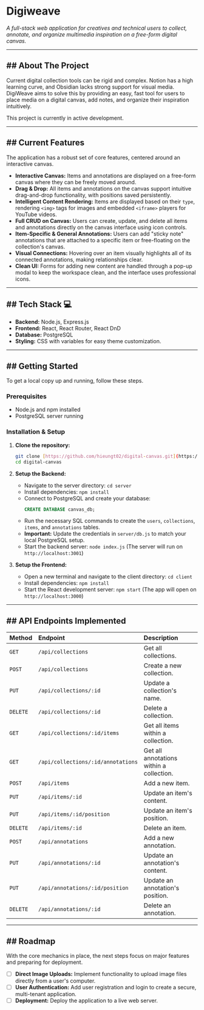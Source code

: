 # Digiweave

*A full-stack web application for creatives and technical users to collect, annotate, and organize multimedia inspiration on a free-form digital canvas.*

---

## ## About The Project

Current digital collection tools can be rigid and complex. Notion has a high learning curve, and Obsidian lacks strong support for visual media. DigiWeave aims to solve this by providing an easy, fast tool for users to place media on a digital canvas, add notes, and organize their inspiration intuitively.

This project is currently in active development.

---

## ## Current Features

The application has a robust set of core features, centered around an interactive canvas.

* **Interactive Canvas:** Items and annotations are displayed on a free-form canvas where they can be freely moved around.
* **Drag & Drop:** All items and annotations on the canvas support intuitive drag-and-drop functionality, with positions saved persistently.
* **Intelligent Content Rendering:** Items are displayed based on their `type`, rendering `<img>` tags for images and embedded `<iframe>` players for YouTube videos.
* **Full CRUD on Canvas:** Users can create, update, and delete all items and annotations directly on the canvas interface using icon controls.
* **Item-Specific & General Annotations:** Users can add "sticky note" annotations that are attached to a specific item or free-floating on the collection's canvas.
* **Visual Connections:** Hovering over an item visually highlights all of its connected annotations, making relationships clear.
* **Clean UI:** Forms for adding new content are handled through a pop-up modal to keep the workspace clean, and the interface uses professional icons.

---

## ## Tech Stack 💻

* **Backend:** Node.js, Express.js
* **Frontend:** React, React Router, React DnD
* **Database:** PostgreSQL
* **Styling:** CSS with variables for easy theme customization.

---

## ## Getting Started

To get a local copy up and running, follow these steps.

### Prerequisites

* Node.js and npm installed
* PostgreSQL server running

### Installation & Setup

1.  **Clone the repository:**
    ```sh
    git clone [https://github.com/hieungt02/digital-canvas.git](https://github.com/hieungt02/digital-canvas.git)
    cd digital-canvas
    ```

2.  **Setup the Backend:**
    * Navigate to the server directory: `cd server`
    * Install dependencies: `npm install`
    * Connect to PostgreSQL and create your database:
        ```sql
        CREATE DATABASE canvas_db;
        ```
    * Run the necessary SQL commands to create the `users`, `collections`, `items`, and `annotations` tables.
    * **Important:** Update the credentials in `server/db.js` to match your local PostgreSQL setup.
    * Start the backend server: `node index.js` (The server will run on `http://localhost:3001`)

3.  **Setup the Frontend:**
    * Open a new terminal and navigate to the client directory: `cd client`
    * Install dependencies: `npm install`
    * Start the React development server: `npm start` (The app will open on `http://localhost:3000`)

---

## ## API Endpoints Implemented

| Method   | Endpoint                         | Description                                  |
| :------- | :------------------------------- | :------------------------------------------- |
| `GET`    | `/api/collections`               | Get all collections.                         |
| `POST`   | `/api/collections`               | Create a new collection.                     |
| `PUT`    | `/api/collections/:id`           | Update a collection's name.                  |
| `DELETE` | `/api/collections/:id`           | Delete a collection.                         |
| `GET`    | `/api/collections/:id/items`     | Get all items within a collection.           |
| `GET`    | `/api/collections/:id/annotations`| Get all annotations within a collection.     |
| `POST`   | `/api/items`                     | Add a new item.                              |
| `PUT`    | `/api/items/:id`                 | Update an item's content.                    |
| `PUT`    | `/api/items/:id/position`        | Update an item's position.                   |
| `DELETE` | `/api/items/:id`                 | Delete an item.                              |
| `POST`   | `/api/annotations`               | Add a new annotation.                        |
| `PUT`    | `/api/annotations/:id`           | Update an annotation's content.              |
| `PUT`    | `/api/annotations/:id/position`  | Update an annotation's position.             |
| `DELETE` | `/api/annotations/:id`           | Delete an annotation.                        |

---

## ## Roadmap

With the core mechanics in place, the next steps focus on major features and preparing for deployment.

* [ ] **Direct Image Uploads:** Implement functionality to upload image files directly from a user's computer.
* [ ] **User Authentication:** Add user registration and login to create a secure, multi-tenant application.
* [ ] **Deployment:** Deploy the application to a live web server.